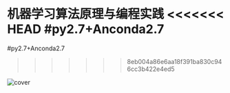 机器学习算法原理与编程实践
<<<<<<< HEAD
#py2.7+Anconda2.7
=======
#py2.7+Anconda2.7
>>>>>>> 8eb004a86e6aa18f391ba830c946cc3b422e4ed5


![cover](https://images-cn.ssl-images-amazon.com/images/I/41k%2BY4QpjXL._SY346_.jpg)
